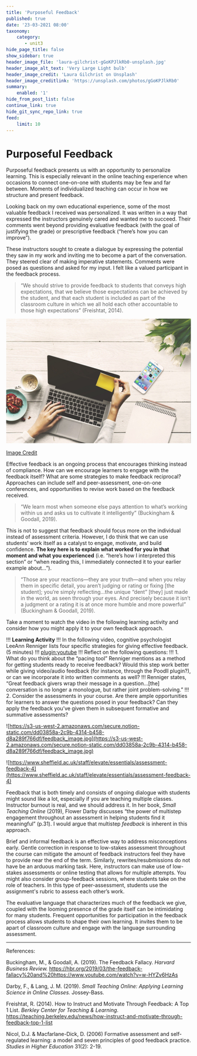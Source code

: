 ```yaml
---
title: 'Purposeful Feedback'
published: true
date: '23-03-2021 08:00'
taxonomy:
    category:
       - unit3
hide_page_title: false
show_sidebar: true
header_image_file: 'laura-gilchrist-gGoKPJlkRb0-unsplash.jpg'
header_image_alt_text: 'Very Large Light bulb'
header_image_credit: 'Laura Gilchrist on Unsplash'
header_image_creditlink: 'https://unsplash.com/photos/gGoKPJlkRb0'
summary:
    enabled: '1'
hide_from_post_list: false
continue_link: true
hide_git_sync_repo_link: true
feed:
    limit: 10
---
```


# **Purposeful Feedback**

Purposeful feedback presents us with an opportunity to personalize learning. This is especially relevant in the online teaching experience when occasions to connect one-on-one with students may be few and far between. Moments of individualized teaching can occur in how we structure and present feedback.

Looking back on my own educational experience, some of the most valuable feedback I received was personalized. It was written in a way that expressed the instructors genuinely cared and wanted me to succeed. Their comments went beyond providing evaluative feedback (with the goal of justifying the grade) or prescriptive feedback (“here’s how you can improve”).

These instructors sought to create a dialogue by expressing the potential they saw in my work and inviting me to become a part of the conversation. They steered clear of making imperative statements. Comments were posed as questions and asked for my input. I felt like a valued participant in the feedback process.

> “We should strive to provide feedback to students that conveys high expectations, that we believe those expectations can be achieved by the student, and that each student is included as part of the classroom culture in which we all hold each other accountable to those high expectations” (Freishtat, 2014).

![alt-text](laptop-3317007_1920.jpg "Laptop computer with a yellow sticky note attached")

[Image Credit](https://pixabay.com/photos/laptop-computer-business-table-3317007/)

Effective feedback is an ongoing process that encourages thinking instead of compliance. How can we encourage learners to engage with the feedback itself? What are some strategies to make feedback reciprocal? Approaches can include self and peer-assessment, one-on-one conferences, and opportunities to revise work based on the feedback received.

> “We learn most when someone else pays attention to what’s working within us and asks us to cultivate it intelligently” (Buckingham & Goodall, 2019).

This is not to suggest that feedback should focus more on the individual instead of assessment criteria. However, I do think that we can use students’ work itself as a catalyst to engage, motivate, and build confidence. **The key here is to explain what worked for you in that moment and what you experienced** (i.e. “here’s how I interpreted this section” or “when reading this, I immediately connected it to your earlier example about…”).

> “Those are your reactions—they are your truth—and when you relay them in specific detail, you aren’t judging or rating or fixing [the student]; you’re simply reflecting…the unique “dent” [they] just made in the world, as seen through your eyes. And precisely because it isn’t a judgment or a rating it is at once more humble and more powerful” (Buckingham & Goodall, 2019).

Take a moment to watch the video in the following learning activity and consider how you might apply it to your own feedback approach.

!!! **Learning Activity**
!!! In the following video, cognitive psychologist LeeAnn Renniger lists four specific strategies for giving effective feedback. (5 minutes)
!!! [plugin:youtube](https://www.youtube.com/watch?v=wtl5UrrgU8c)
!!! Reflect on the following questions:
!!! 1. What do you think about the “pacing tool” Renniger mentions as a method for getting students ready to receive feedback? Would this step work better while giving video/audio feedback (for instance, through the Poodll plugin?), or can we incorporate it into written comments as well?
!!! Renniger states, “Great feedback givers wrap their message in a question…[the] conversation is no longer a monologue, but rather joint problem-solving.”
!!! 2. Consider the assessments in your course. Are there ample opportunities for learners to answer the questions posed in your feedback? Can they apply the feedback you’ve given them in subsequent formative and summative assessments?

![https://s3-us-west-2.amazonaws.com/secure.notion-static.com/dd03858a-2c9b-4314-b458-d8a289f766df/feedback_image.jpg](https://s3-us-west-2.amazonaws.com/secure.notion-static.com/dd03858a-2c9b-4314-b458-d8a289f766df/feedback_image.jpg)

![https://www.sheffield.ac.uk/staff/elevate/essentials/assessment-feedback-4](https://www.sheffield.ac.uk/staff/elevate/essentials/assessment-feedback-4)

Feedback that is both timely and consists of ongoing dialogue with students might sound like a lot, especially if you are teaching multiple classes. Instructor burnout is real, and we should address it. In her book, *Small Teaching Online* (2019), Flower Darby discusses “the power of multistep engagement throughout an assessment in helping students find it meaningful” (p.31). I would argue that multistep *feedback* is inherent in this approach.

Brief and informal feedback is an effective way to address misconceptions early. Gentle correction in response to low-stakes assessment throughout the course can mitigate the amount of feedback instructors feel they have to provide near the end of the term. Similarly, rewrites/resubmissions do not have be an arduous marking task. Here, instructors can make use of low-stakes assessments or online testing that allows for multiple attempts. You might also consider group-feedback sessions, where students take on the role of teachers. In this type of peer-assessment, students use the assignment's rubric to assess each other’s work.

The evaluative language that characterizes much of the feedback we give, coupled with the looming presence of the grade itself can be intimidating for many students. Frequent opportunities for participation in the feedback process allows students to shape their own learning. It invites them to be apart of classroom culture and engage with the language surrounding assessment.

_ _ _

References:

Buckingham, M., & Goodall, A. (2019). The Feedback Fallacy. *Harvard Business Review.* https://hbr.org/2019/03/the-feedback-fallacy%20and%20https://www.youtube.com/watch?v=w-HYZv6HzAs

Darby, F., & Lang, J. M. (2019). *Small Teaching Online: Applying Learning Science in Online Classes.* Jossey-Bass.

Freishtat, R. (2014). How to Instruct and Motivate Through Feedback: A Top 1 List. *Berkley Center for Teaching & Learning*. https://teaching.berkeley.edu/news/how-instruct-and-motivate-through-feedback-top-1-list

Nicol, D.J. & Macfarlane-Dick, D. (2006) Formative assessment and self‐regulated learning: a model and seven principles of good feedback practice. *Studies in Higher Education* 31(2): 2-19.

